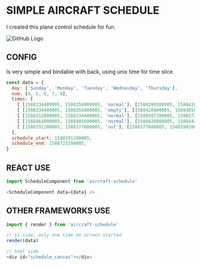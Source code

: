 # SIMPLE AIRCRAFT SCHEDULE
I created this plane control schedule for fun.

![GitHub Logo](/img.gif)

## CONFIG
Is very simple and bindable with back, using unix time for time slice.
```javascript
const data = {
  day: ['Sunday', 'Monday', 'Tuesday', 'Wednesday', 'Thursday'],
  num: [4, 5, 6, 7, 8],
  times: [
    [ [1588334400005, 1588356000005, 'normal'], [1588399200005, 1588420800005, 'normal'], [1588464000005, 1588485600005, 'normal'], ],
    [ [1588334400005, 1588356000005, 'empty'], [1588420800005, 1588485600005, 'normal'], [1588528800005, 1588550400005, 'empty'], [1588593600005, 1588636800005, 'normal'], ],
    [ [1588312800005, 1588334400005, 'normal'], [1588507200005, 1588572000005, 'normal'], ],
    [ [1588464000005, 1588485600005, 'normal'], [1588420800005, 1588442400005, 'empty'], [1588528800005, 1588550400005, 'empty'], [1588680000005, 1588701600005, 'empty'], ],
    [ [1588291200005, 1588377600005, 'out'], [1588377600005, 1588399200005, 'normal'], [1588399200005, 1588723200005, 'out'], ],
  ],
  schedule_start: 1588291200005,
  schedule_end: 1588723200005,
}
```

## REACT USE
```javascript
import ScheduleComponent from 'aircraft-schedule'

<ScheduleComponent data={data} />
```

## OTHER FRAMEWORKS USE
```javascript
import { render } from 'aircraft-schedule'

// js side, only one time on screen started
render(data)

// html side
<div id="schedule_canvas"></div>
```
